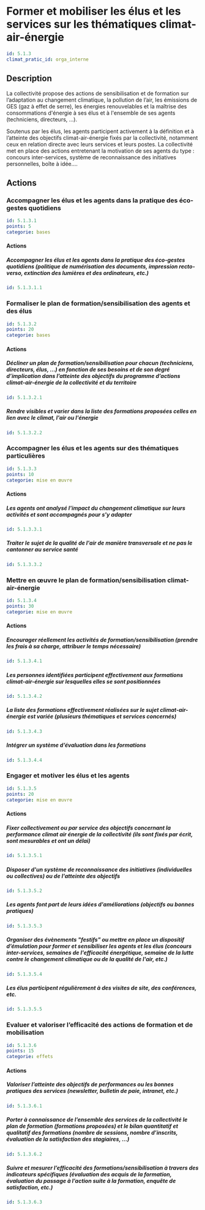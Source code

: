 # Former et mobiliser les élus et les services sur les thématiques climat-air-énergie
```yaml
id: 5.1.3
climat_pratic_id: orga_interne
```
## Description
La collectivité propose des actions de sensibilisation et de formation sur l’adaptation au changement climatique, la pollution de l’air, les émissions de GES (gaz à effet de serre), les énergies renouvelables et la maîtrise des consommations d'énergie à ses élus et à l'ensemble de ses agents (techniciens, directeurs, …).

Soutenus par les élus, les agents participent activement à la définition et à l’atteinte des objectifs climat-air-énergie fixés par la collectivité, notamment ceux en relation directe avec leurs services et leurs postes. 
La collectivité met en place des actions entretenant la motivation de ses agents du type : concours inter-services, système de reconnaissance des initiatives personnelles, boîte à idée….


## Actions
### Accompagner les élus et les agents dans la pratique des éco-gestes quotidiens
```yaml
id: 5.1.3.1
points: 5
categorie: bases
```
#### Actions
##### Accompagner les élus et les agents dans la pratique des éco-gestes quotidiens (politique de numérisation des documents, impression recto-verso, extinction des lumières et des ordinateurs, etc.)
```yaml
id: 5.1.3.1.1
```


### Formaliser le plan de formation/sensibilisation des agents et des élus
```yaml
id: 5.1.3.2
points: 20
categorie: bases
```
#### Actions
##### Décliner un plan de formation/sensibilisation pour chacun (techniciens, directeurs, élus, …) en fonction de ses besoins et de son degré d’implication dans l’atteinte des objectifs du programme d’actions climat-air-énergie de la collectivité et du territoire
```yaml
id: 5.1.3.2.1
```

##### Rendre visibles et varier dans la liste des formations proposées celles en lien avec le climat, l'air ou l'énergie
```yaml
id: 5.1.3.2.2
```


### Accompagner les élus et les agents sur des thématiques particulières
```yaml
id: 5.1.3.3
points: 10
categorie: mise en œuvre
```
#### Actions
##### Les agents ont analysé l'impact du changement climatique sur leurs activités et sont accompagnés pour s'y adapter
```yaml
id: 5.1.3.3.1
```

##### Traiter le sujet de la qualité de l'air de manière transversale et ne pas le cantonner au service santé
```yaml
id: 5.1.3.3.2
```


### Mettre en œuvre le plan de formation/sensibilisation climat-air-énergie
```yaml
id: 5.1.3.4
points: 30
categorie: mise en œuvre
```
#### Actions
##### Encourager réellement les activités de formation/sensibilisation (prendre les frais à sa charge, attribuer le temps nécessaire)
```yaml
id: 5.1.3.4.1
```

##### Les personnes identifiées participent effectivement aux formations climat-air-énergie sur lesquelles elles se sont positionnées
```yaml
id: 5.1.3.4.2
```

##### La liste des formations effectivement réalisées sur le sujet climat-air-énergie est variée (plusieurs thématiques et services concernés)
```yaml
id: 5.1.3.4.3
```

##### Intégrer un système d’évaluation dans les formations
```yaml
id: 5.1.3.4.4
```


### Engager et motiver les élus et les agents
```yaml
id: 5.1.3.5
points: 20
categorie: mise en œuvre
```
#### Actions
##### Fixer collectivement ou par service des objectifs concernant la performance climat air énergie de la collectivité (ils sont fixés par écrit, sont mesurables et ont un délai)
```yaml
id: 5.1.3.5.1
```

##### Disposer d'un système de reconnaissance des initiatives (individuelles ou collectives) ou de l'atteinte des objectifs
```yaml
id: 5.1.3.5.2
```

##### Les agents font part de leurs idées d'améliorations (objectifs ou bonnes pratiques)
```yaml
id: 5.1.3.5.3
```

##### Organiser des évènements "festifs" ou mettre en place un dispositif d’émulation pour former et sensibiliser les agents et les élus (concours inter-services, semaines de l'efficacité énergétique, semaine de la lutte contre le changement climatique ou de la qualité de l'air, etc.)
```yaml
id: 5.1.3.5.4
```

##### Les élus participent régulièrement à des visites de site, des conférences, etc.
```yaml
id: 5.1.3.5.5
```


### Evaluer et valoriser l’efficacité des actions de formation et de mobilisation
```yaml
id: 5.1.3.6
points: 15
categorie: effets
```
#### Actions
##### Valoriser l’atteinte des objectifs de performances ou les bonnes pratiques des services (newsletter, bulletin de paie, intranet, etc.)
```yaml
id: 5.1.3.6.1
```

##### Porter à connaissance de l’ensemble des services de la collectivité le plan de formation (formations proposées) et le bilan quantitatif et qualitatif des formations (nombre de sessions, nombre d’inscrits, évaluation de la satisfaction des stagiaires, ...)
```yaml
id: 5.1.3.6.2
```

##### Suivre et mesurer l’efficacité des formations/sensibilisation à travers des indicateurs spécifiques (évaluation des acquis de la formation, évaluation du passage à l’action suite à la formation, enquête de satisfaction, etc.)
```yaml
id: 5.1.3.6.3
```
